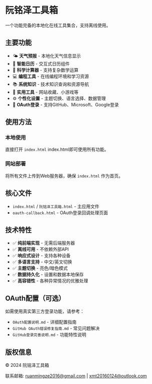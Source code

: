# 阮铭泽工具箱

一个功能完备的本地化在线工具集合，支持离线使用。

## 主要功能

- 🌤️ **天气预报** - 本地化天气信息显示
- 📅 **智能日历** - 交互式日历组件
- 🧮 **科学计算器** - 支持复杂数学运算
- 💻 **编程工具** - 在线编程环境和学习资源
- 📚 **系统知识** - 技术知识查询和资源导航
- 🔧 **实用工具** - 网站收藏、小游戏等
- ⚙️ **个性化设置** - 主题切换、语言选择、数据管理
- 👤 **OAuth登录** - 支持GitHub、Microsoft、Google登录

## 使用方法

### 本地使用
直接打开 `index.html` index.html即可使用所有功能。

### 网站部署
将所有文件上传到Web服务器，确保 `index.html` 作为首页。

## 核心文件

- `index.html` / `阮铭泽工具箱.html` - 主应用文件
- `oauth-callback.html` - OAuth登录回调处理页面

## 技术特性

- ✅ **纯前端实现** - 无需后端服务器
- ✅ **离线可用** - 不依赖外部API
- ✅ **响应式设计** - 支持各种设备
- ✅ **多语言支持** - 中文/英文切换
- ✅ **主题切换** - 亮色/暗色模式
- ✅ **数据持久化** - 设置和数据本地保存
- ✅ **高容错性** - 各种异常情况的优雅处理

## OAuth配置（可选）

如需使用真实第三方登录功能，请参考：
- `OAuth配置说明.md` - 详细配置指南
- `GitHub OAuth错误修复指南.md` - 常见问题解决
- `GitHub登录完善说明.md` - 功能特性说明

## 版权信息

© 2024 阮铭泽工具箱

联系邮箱: ruanmingze2016@gmail.com | xmt20160124@outlook.com

